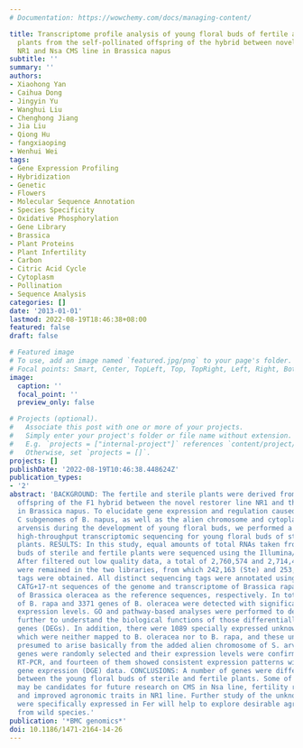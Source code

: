 ```yaml
---
# Documentation: https://wowchemy.com/docs/managing-content/

title: Transcriptome profile analysis of young floral buds of fertile and sterile
  plants from the self-pollinated offspring of the hybrid between novel restorer line
  NR1 and Nsa CMS line in Brassica napus
subtitle: ''
summary: ''
authors:
- Xiaohong Yan
- Caihua Dong
- Jingyin Yu
- Wanghui Liu
- Chenghong Jiang
- Jia Liu
- Qiong Hu
- fangxiaoping
- Wenhui Wei
tags:
- Gene Expression Profiling
- Hybridization
- Genetic
- Flowers
- Molecular Sequence Annotation
- Species Specificity
- Oxidative Phosphorylation
- Gene Library
- Brassica
- Plant Proteins
- Plant Infertility
- Carbon
- Citric Acid Cycle
- Cytoplasm
- Pollination
- Sequence Analysis
categories: []
date: '2013-01-01'
lastmod: 2022-08-19T18:46:38+08:00
featured: false
draft: false

# Featured image
# To use, add an image named `featured.jpg/png` to your page's folder.
# Focal points: Smart, Center, TopLeft, Top, TopRight, Left, Right, BottomLeft, Bottom, BottomRight.
image:
  caption: ''
  focal_point: ''
  preview_only: false

# Projects (optional).
#   Associate this post with one or more of your projects.
#   Simply enter your project's folder or file name without extension.
#   E.g. `projects = ["internal-project"]` references `content/project/deep-learning/index.md`.
#   Otherwise, set `projects = []`.
projects: []
publishDate: '2022-08-19T10:46:38.448624Z'
publication_types:
- '2'
abstract: 'BACKGROUND: The fertile and sterile plants were derived from the self-pollinated
  offspring of the F1 hybrid between the novel restorer line NR1 and the Nsa CMS line
  in Brassica napus. To elucidate gene expression and regulation caused by the A and
  C subgenomes of B. napus, as well as the alien chromosome and cytoplasm from Sinapis
  arvensis during the development of young floral buds, we performed a genome-wide
  high-throughput transcriptomic sequencing for young floral buds of sterile and fertile
  plants. RESULTS: In this study, equal amounts of total RNAs taken from young floral
  buds of sterile and fertile plants were sequenced using the Illumina/Solexa platform.
  After filtered out low quality data, a total of 2,760,574 and 2,714,441 clean tags
  were remained in the two libraries, from which 242,163 (Ste) and 253,507 (Fer) distinct
  tags were obtained. All distinct sequencing tags were annotated using all possible
  CATG+17-nt sequences of the genome and transcriptome of Brassica rapa and those
  of Brassica oleracea as the reference sequences, respectively. In total, 3231 genes
  of B. rapa and 3371 genes of B. oleracea were detected with significant differential
  expression levels. GO and pathway-based analyses were performed to determine and
  further to understand the biological functions of those differentially expressed
  genes (DEGs). In addition, there were 1089 specially expressed unknown tags in Fer,
  which were neither mapped to B. oleracea nor to B. rapa, and these unique tags were
  presumed to arise basically from the added alien chromosome of S. arvensis. Fifteen
  genes were randomly selected and their expression levels were confirmed by quantitative
  RT-PCR, and fourteen of them showed consistent expression patterns with the digital
  gene expression (DGE) data. CONCLUSIONS: A number of genes were differentially expressed
  between the young floral buds of sterile and fertile plants. Some of these genes
  may be candidates for future research on CMS in Nsa line, fertility restoration
  and improved agronomic traits in NR1 line. Further study of the unknown tags which
  were specifically expressed in Fer will help to explore desirable agronomic traits
  from wild species.'
publication: '*BMC genomics*'
doi: 10.1186/1471-2164-14-26
---
```

